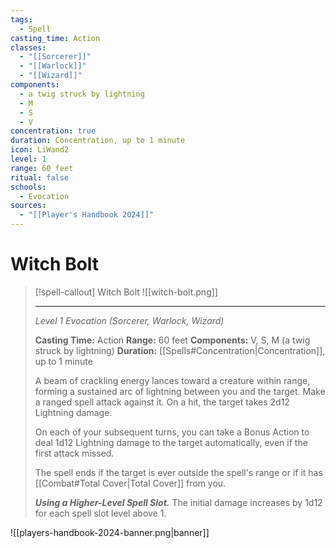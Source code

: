 ```yaml
---
tags:
  - Spell
casting_time: Action
classes:
  - "[[Sorcerer]]"
  - "[[Warlock]]"
  - "[[Wizard]]"
components:
  - a twig struck by lightning
  - M
  - S
  - V
concentration: true
duration: Concentration, up to 1 minute
icon: LiWand2
level: 1
range: 60 feet
ritual: false
schools:
  - Evocation
sources:
  - "[[Player's Handbook 2024]]"
---
```


# Witch Bolt

>[!spell-callout] Witch Bolt
>![[witch-bolt.png]]
>
>---
>_Level 1 Evocation (Sorcerer, Warlock, Wizard)_
>
>**Casting Time:** Action
>**Range:** 60 feet
>**Components:** V, S, M (a twig struck by lightning)
>**Duration:** [[Spells#Concentration\|Concentration]], up to 1 minute
>
>A beam of crackling energy lances toward a creature within range, forming a sustained arc of lightning between you and the target. Make a ranged spell attack against it. On a hit, the target takes 2d12 Lightning damage.
>
>On each of your subsequent turns, you can take a Bonus Action to deal 1d12 Lightning damage to the target automatically, even if the first attack missed.
>
>The spell ends if the target is ever outside the spell's range or if it has [[Combat#Total Cover\|Total Cover]] from you.
>
>**_Using a Higher-Level Spell Slot._** The initial damage increases by 1d12 for each spell slot level above 1.


![[players-handbook-2024-banner.png|banner]]

